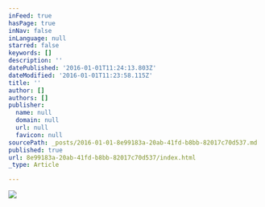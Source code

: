 ```yaml
---
inFeed: true
hasPage: true
inNav: false
inLanguage: null
starred: false
keywords: []
description: ''
datePublished: '2016-01-01T11:24:13.803Z'
dateModified: '2016-01-01T11:23:58.115Z'
title: ''
author: []
authors: []
publisher:
  name: null
  domain: null
  url: null
  favicon: null
sourcePath: _posts/2016-01-01-8e99183a-20ab-41fd-b8bb-82017c70d537.md
published: true
url: 8e99183a-20ab-41fd-b8bb-82017c70d537/index.html
_type: Article

---
```

![](https://the-grid-user-content.s3-us-west-2.amazonaws.com/5a981961-3bd2-4cb9-a1fa-9fba3c4157eb.jpg)